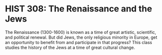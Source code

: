# HIST 308: The Renaissance and the Jews

The Renaissance (1300-1600) is known as a time of great artistic, scientific, and political renewal. But did Jews, the only religious minority in Europe, get an opportunity to benefit from and participate in that progress? This class studies the history of the Jews at a time of great cultural change.